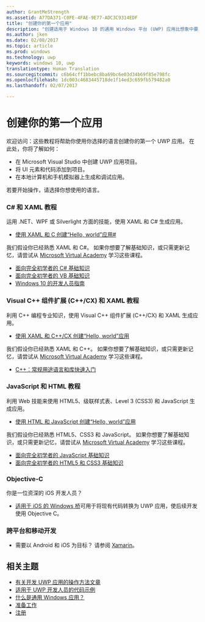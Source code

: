 ```yaml
---
author: GrantMeStrength
ms.assetid: A77DA371-C0FE-4FAE-9E77-ADC3C9314EDF
title: "创建你的第一个应用"
description: "创建适用于 Windows 10 的通用 Windows 平台 (UWP) 应用比想象中要更简单。"
ms.author: jken
ms.date: 02/08/2017
ms.topic: article
ms.prod: windows
ms.technology: uwp
keywords: windows 10, uwp
translationtype: Human Translation
ms.sourcegitcommit: c6b64cff1bbebc8ba69bc6e03d34b69f85e798fc
ms.openlocfilehash: 1dc003c4683445718de1f14ed3c659fb579482a0
ms.lasthandoff: 02/07/2017

---
```

# <a name="create-your-first-app"></a>创建你的第一个应用

欢迎访问：这些教程将帮助你使用你选择的语言创建你的第一个 UWP 应用。 在此处，你将了解如何：

-   在 Microsoft Visual Studio 中创建 UWP 应用项目。
-   将 UI 元素和代码添加到项目。
-   在本地计算机和手机模拟器上生成和调试应用。

若要开始操作，请选择你想使用的语言。


<!--

<table Width="100%">
<colgroup>
<col width="33%" />
<col width="33%" />
<Col width="33%" />
</colgroup>


<tbody>

<tr style="background-color: #f2f2f2">
<td align="left"><strong style="color: #8888ff">C# and XAML</strong><p><ul><li>Hello World, with C#</li><li>Link to docs</li></ul></p></td>
<td align="left"><strong style="color: #8888ff">C++ and XAML</strong><p><ul><li><a href="http://go.microsoft.com/fwlink/p/?LinkId=533896">C++</a>Hello World, C++</a></li><li>Link to docs</li></ul></p></td>
<td align="left"><strong style="color: #8888ff">JS and HTML</strong><p><ul><li>Hello World, with C#</li><li>Link to docs</li></ul></p></td>


</tr>



</table>

-->


### <a name="c-and-xaml-tutorial"></a>C# 和 XAML 教程

运用 .NET、WPF 或 Silverlight 方面的技能，使用 XAML 和 C# 生成应用。

* [使用 XAML 和 C 创建“Hello, world”应用#](create-a-hello-world-app-xaml-universal.md)

我们假设你已经熟悉 XAML 和 C#。 如果你想要了解基础知识，或只需更新记忆，请尝试从 [Microsoft Virtual Academy](http://www.microsoftvirtualacademy.com/) 学习这些课程。

* [面向完全初学者的 C# 基础知识](https://mva.microsoft.com/en-US/training-courses/c-fundamentals-for-absolute-beginners-16169)
* [面向完全初学者的 VB 基础知识](http://www.microsoftvirtualacademy.com/training-courses/vb-fundamentals-for-absolute-beginners)
* [Windows 10 的开发人员指南](https://mva.microsoft.com/en-US/training-courses/a-developers-guide-to-windows-10-12618)

### <a name="visual-c-component-extensions-ccx-and-xaml-tutorial"></a>Visual C++ 组件扩展 (C++/CX) 和 XAML 教程

利用 C++ 编程专业知识，使用 Visual C++ 组件扩展 (C++/CX) 和 XAML 生成应用。

* [使用 XAML 和 C++/CX 创建“Hello, world”应用](create-a-basic-windows-10-app-in-cpp.md)

我们假设你已经熟悉 XAML 和 C++。 如果你想要了解基础知识，或只需更新记忆，请尝试从 [Microsoft Virtual Academy](http://go.microsoft.com/fwlink/p/?LinkID=389916) 学习这些课程。

* [C++：常规用途语言和库快速入门](http://www.microsoftvirtualacademy.com/training-courses/c-a-general-purpose-language-and-library-jump-start)

### <a name="javascript-and-html-tutorial"></a>JavaScript 和 HTML 教程

利用 Web 技能来使用 HTML5、级联样式表、Level 3 (CSS3) 和 JavaScript 生成应用。

* [使用 HTML 和 JavaScript 创建“Hello, world”应用](create-a-hello-world-app-js-universal.md)

我们假设你已经熟悉 HTML5、CSS3 和 JavaScript。 如果你想要了解基础知识，或只需更新记忆，请尝试从 [Microsoft Virtual Academy](http://go.microsoft.com/fwlink/p/?LinkID=389916) 学习这些课程。

* [面向完全初学者的 JavaScript 基础知识](http://www.microsoftvirtualacademy.com/training-courses/javascript-fundamentals-for-absolute-beginners)
* [面向完全初学者的 HTML5 和 CSS3 基础知识](http://www.microsoftvirtualacademy.com/training-courses/html5-css3-fundamentals-development-for-absolute-beginners)

### <a name="objective-c"></a>Objective-C

你是一位资深的 iOS 开发人员？ 

* [适用于 iOS 的 Windows 桥](https://developer.microsoft.com/windows/bridges/ios)可用于将现有代码转换为 UWP 应用，使后续开发使用 Objective C。


### <a name="cross-platform-and-mobile-development"></a>跨平台和移动开发

* 需要以 Android 和 iOS 为目标？ 请参阅 [Xamarin](https://www.xamarin.com)。

## <a name="related-topics"></a>相关主题

* [有关开发 UWP 应用的操作方法文章](https://developer.microsoft.com/windows/apps/develop)
* [适用于 UWP 开发人员的代码示例](https://developer.microsoft.com/windows/samples)
* [什么是通用 Windows 应用？](whats-a-uwp.md)
* [准备工作](get-set-up.md)
* [注册](sign-up.md)



